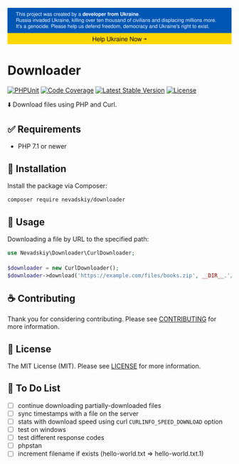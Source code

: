 [![Stand With Ukraine](https://raw.githubusercontent.com/vshymanskyy/StandWithUkraine/main/banner-direct-single.svg)](https://stand-with-ukraine.pp.ua)

# Downloader

[![PHPUnit](https://img.shields.io/github/actions/workflow/status/nevadskiy/downloader/phpunit.yml?branch=master)](https://packagist.org/packages/nevadskiy/downloader)
[![Code Coverage](https://img.shields.io/codecov/c/github/nevadskiy/downloader?token=9X6AQQYCPA)](https://packagist.org/packages/nevadskiy/downloader)
[![Latest Stable Version](https://img.shields.io/packagist/v/nevadskiy/downloader)](https://packagist.org/packages/nevadskiy/downloader)
[![License](https://img.shields.io/github/license/nevadskiy/downloader)](https://packagist.org/packages/nevadskiy/downloader)

⬇️ Download files using PHP and Curl.

## ✅ Requirements

- PHP 7.1 or newer

## 🔌 Installation

Install the package via Composer:

```bash
composer require nevadskiy/downloader
````

## 🔨 Usage

Downloading a file by URL to the specified path:

```php
use Nevadskiy\Downloader\CurlDownloader;

$downloader = new CurlDownloader();
$downloader->download('https://example.com/files/books.zip', __DIR__.'/storage/books.zip');
```

## ☕ Contributing

Thank you for considering contributing. Please see [CONTRIBUTING](.github/CONTRIBUTING.md) for more information.

## 📜 License

The MIT License (MIT). Please see [LICENSE](LICENSE) for more information.

## 🔨 To Do List

- [ ] continue downloading partially-downloaded files
- [ ] sync timestamps with a file on the server
- [ ] stats with download speed using curl `CURLINFO_SPEED_DOWNLOAD` option
- [ ] test on windows
- [ ] test different response codes
- [ ] phpstan
- [ ] increment filename if exists (hello-world.txt => hello-world.txt.1)
